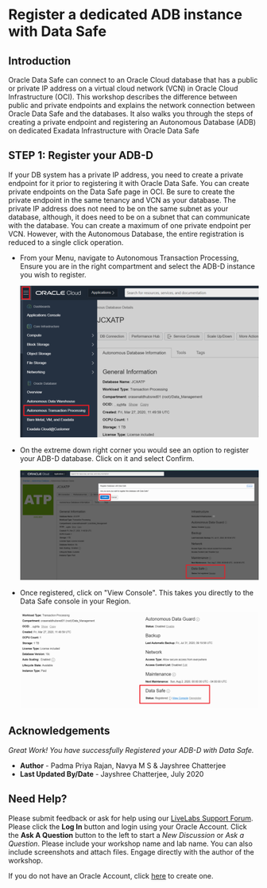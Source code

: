# Register a dedicated ADB instance with  Data Safe 
## Introduction

Oracle Data Safe can connect to an Oracle Cloud database that has a public or private IP address on a virtual cloud network (VCN) in Oracle Cloud Infrastructure (OCI). This workshop describes the difference between public and private endpoints and explains the network connection between Oracle Data Safe and the databases. It also walks you through the steps of creating a private endpoint and registering an Autonomous Database (ADB) on dedicated Exadata Infrastructure with Oracle Data Safe

## STEP 1: Register your ADB-D

If your DB system has a private IP address, you need to create a private endpoint for it prior to registering it with Oracle Data Safe. You can create private endpoints on the Data Safe page in OCI. Be sure to create the private endpoint in the same tenancy and VCN as your database. The private IP address does not need to be on the same subnet as your database, although, it does need to be on a subnet that can communicate with the database. You can create a maximum of one private endpoint per VCN.
However, with the Autonomous Database, the entire registration is reduced to a single click operation.

- From your Menu, navigate to Autonomous Transaction Processing, Ensure you are in the right compartment and select the ADB-D instance you wish to register.

  ![](./images/Img1.png " ")

- On the extreme down right corner you would see an option to register your ADB-D database. Click on it and select Confirm.

  ![](./images/Img2.png " ")
  
- Once registered, click on "View Console". This takes you directly to the Data Safe console in your Region.

  ![](./images/Img3.png " ")
  
## Acknowledgements

*Great Work! You have successfully Registered your ADB-D with Data Safe.*

- **Author** - Padma Priya Rajan, Navya M S & Jayshree Chatterjee
- **Last Updated By/Date** - Jayshree Chatterjee, July 2020


## Need Help?
Please submit feedback or ask for help using our [LiveLabs Support Forum](https://community.oracle.com/tech/developers/categories/autonomous-database-dedicated). Please click the **Log In** button and login using your Oracle Account. Click the **Ask A Question** button to the left to start a *New Discussion* or *Ask a Question*.  Please include your workshop name and lab name.  You can also include screenshots and attach files.  Engage directly with the author of the workshop.

If you do not have an Oracle Account, click [here](https://profile.oracle.com/myprofile/account/create-account.jspx) to create one.





